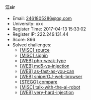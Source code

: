 #### 江sir  

* Email: 2461805286@qq.com  
* University: xxx  
* Register Time: 2017-04-13 15:33:02  
* Register IP: 222.249.131.44  
* Score: 866  
* Solved challenges: 
  * [[MISC] source](https://github.com/SniperOJ/Challenges/blob/master/web/source.json)  
  * [[MISC] signin](https://github.com/SniperOJ/Challenges/blob/master/web/signin.json)  
  * [[WEB] php-weak-type](https://github.com/SniperOJ/Challenges/blob/master/web/php-weak-type.json)  
  * [[WEB] md5-vs-injection](https://github.com/SniperOJ/Challenges/blob/master/web/md5-vs-injection.json)  
  * [[WEB] as-fast-as-you-can](https://github.com/SniperOJ/Challenges/blob/master/web/as-fast-as-you-can.json)  
  * [[WEB] sniperOJ-web-browser](https://github.com/SniperOJ/Challenges/blob/master/web/sniperOJ-web-browser.json)  
  * [[STEGO] compare](https://github.com/SniperOJ/Challenges/blob/master/web/compare.json)  
  * [[MISC] talk-with-the-ai-robot](https://github.com/SniperOJ/Challenges/blob/master/web/talk-with-the-ai-robot.json)  
  * [[WEB] very-hard-injection](https://github.com/SniperOJ/Challenges/blob/master/web/very-hard-injection.json)  

